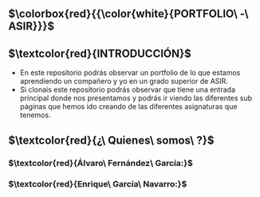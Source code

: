 ## **$\colorbox{red}{{\color{white}{PORTFOLIO\ -\ ASIR}}}$**

## **$\textcolor{red}{INTRODUCCIÓN}$** 
* En este repositorio podrás observar un portfolio de lo que estamos aprendiendo un compañero y yo en un grado superior de ASIR.
* Si clonais este repositorio podrás observar que tiene una entrada principal donde nos presentamos y podrás ir viendo las diferentes sub páginas que hemos ido creando de las diferentes asignaturas que tenemos.


## **$\textcolor{red}{¿\ Quienes\ somos\ ?}$** 

### **$\textcolor{red}{Álvaro\ Fernández\ García:}$**

### **$\textcolor{red}{Enrique\ García\ Navarro:}$**
